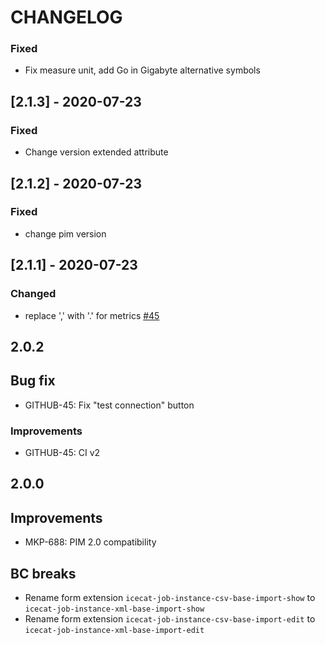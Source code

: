 # CHANGELOG

### Fixed
- Fix measure unit, add Go in Gigabyte alternative symbols

## [2.1.3] - 2020-07-23
### Fixed
- Change version extended attribute

## [2.1.2] - 2020-07-23
### Fixed
- change pim version

## [2.1.1] - 2020-07-23
### Changed
- replace ',' with '.' for metrics [#45](https://gitlab-si.cordonweb.com/webagency/pim/icecat-mapper/-/issues/45)

## 2.0.2
## Bug fix
- GITHUB-45: Fix "test connection" button

### Improvements
- GITHUB-45: CI v2

## 2.0.0
## Improvements
- MKP-688: PIM 2.0 compatibility

## BC breaks
- Rename form extension `icecat-job-instance-csv-base-import-show` to `icecat-job-instance-xml-base-import-show`
- Rename form extension `icecat-job-instance-csv-base-import-edit` to `icecat-job-instance-xml-base-import-edit`
